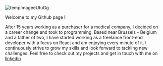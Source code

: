 ![tempImageeUtuGg](https://user-images.githubusercontent.com/60004408/230437268-69648c4f-e16d-41b0-a93e-5721506692a0.gif)


Welcome to my Github page !

After 15 years working as a purchaser for a medical company, I decided on a career change and took to programming. Based near Brussels - Belgium and a father of two, I have started working as a freelance front-end developer with a focus on React and am enjoying every minute of it. I continuously strive to grow my skills and look forward to tackling new challenges. Feel free to check out my projects and get in touch with me on [linkedin](https://www.linkedin.com/in/alainroos/)





